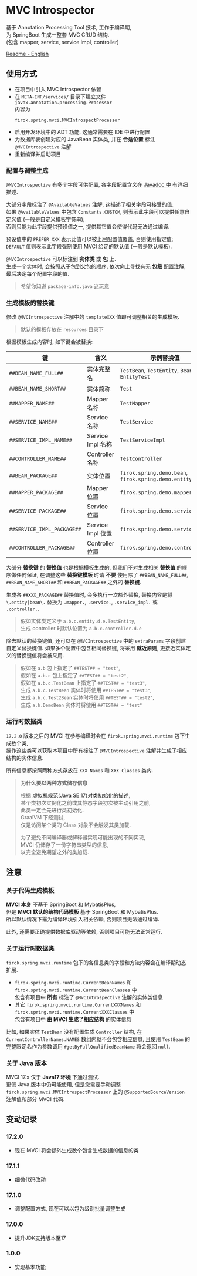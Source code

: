 # MVC Introspector

基于 Annotation Processing Tool 技术, 工作于编译期,  
为 SpringBoot 生成一整套 MVC CRUD 结构.  
(包含 mapper, service, service impl, controller)

[Readme - English](readme-en.md)

## 使用方式

* 在项目中引入 MVC Introspector 依赖
* 在 `META-INF/services/` 目录下建立文件 `javax.annotation.processing.Processor`  
  内容为
  ```text
  firok.spring.mvci.MVCIntrospectProcessor
  ```
* 启用开发环境中的 ADT 功能, 这通常需要在 IDE 中进行配置
* 为数据库表创建对应的 JavaBean 实体类, 并在 **合适位置** 标注 `@MVCIntrospective` 注解
* 重新编译并启动项目

### 配置与调整生成

`@MVCIntrospective` 有多个字段可供配置, 各字段配置含义在 [Javadoc 中](/src/main/java/firok/spring/mvci/MVCIntrospective.java) 有详细描述.

大部分字段标注了 `@AvailableValues` 注解, 这描述了相关字段可接受的值.  
如果 `@AvailableValues` 中包含 `Constants.CUSTOM`, 则表示此字段可以提供任意自定义值 (一般是自定义模板字符串);  
否则只能为此字段提供预设值之一, 提供其它值会使得代码无法通过编译.

预设值中的 `PREFER_XXX` 表示此值可以被上层配置值覆盖, 否则使用指定值;  
`DEFAULT` 值则表示此字段强制使用 MVCI 给定的默认值 (一般是默认模板).

`@MVCIntrospective` 可以标注到 **实体类** 或 **包** 上.  
生成一个实体时, 会按照从子包到父包的顺序, 依次向上寻找有无 **包级** 配置注解, 最后决定每个配置字段的值.

> 希望你知道 `package-info.java` 这玩意

### 生成模板的替换键

修改 `@MVCIntrospective` 注解中的 `templateXXX` 值即可调整相关的生成模板.

> 默认的模板存放在 `resources` 目录下

根据模板生成内容时, 如下键会被替换:  

键|含义|示例替换值
-|-|-
`##BEAN_NAME_FULL##` | 实体完整名 | `TestBean`, `TestEntity`, `BeanTest`, `EntityTest`
`##BEAN_NAME_SHORT##` | 实体简称 | `Test`
`##MAPPER_NAME##` | Mapper 名称 | `TestMapper`
`##SERVICE_NAME##` | Service 名称 | `TestService`
`##SERVICE_IMPL_NAME##` | Service Impl 名称 | `TestServiceImpl`
`##CONTROLLER_NAME##` | Controller 名称 | `TestController`
`##BEAN_PACKAGE##` | 实体位置 | `firok.spring.demo.bean`, `firok.spring.demo.entity`
`##MAPPER_PACKAGE##` | Mapper 位置 | `firok.spring.demo.mapper`
`##SERVICE_PACKAGE##` | Service 位置 | `firok.spring.demo.service`
`##SERVICE_IMPL_PACKAGE##` | Service Impl 位置 | `firok.spring.demo.service.impl`
`##CONTROLLER_PACKAGE##` | Controller 位置 | `firok.spring.demo.controller`

大部分 **替换键** 的 **替换值** 也是根据模板生成的, 但我们不对生成相关 **替换值** 的顺序做任何保证, 在调整这些 **替换键模板** 时请 **不要** 使用除了 `##BEAN_NAME_FULL##`, `##BEAN_NAME_SHORT##` 和 `##BEAN_PACKAGE##` 之外的 **替换键**.

生成各 `##XXX_PACKAGE##` 替换值时, 会多执行一次额外替换, 替换内容是将 `\.entity|bean\.` 替换为 `.mapper.`, `.service.`, `.service_impl.` 或 `.controller.`.

> 假如实体类定义于 `a.b.c.entity.d.e.TestEntity`,  
> 生成 controller 时默认位置为 `a.b.c.controller.d.e`

除去默认的替换键值, 还可以在 `@MVCIntrospective` 中的 `extraParams` 字段创建自定义替换键值. 如果多个配置中包含相同替换键, 将采用 **就近原则**, 更接近实体定义的替换键值将会被采用.

> 假如在 `a.b` 包上指定了 `##TEST## = "test"`,  
> 假如在 `a.b.c` 包上指定了 `##TEST## = "test2"`,  
> 假如在 `a.b.c.TestBean` 上指定了 `##TEST## = "test3"`,  
> 生成 `a.b.c.TestBean` 实体时将使用 `##TEST## = "test3"`,  
> 生成 `a.b.c.Test2Bean` 实体时将使用 `##TEST## = "test2"`,  
> 生成 `a.b.DemoBean` 实体时将使用 `##TEST## = "test"`

### 运行时数据类

`17.2.0` 版本之后的 MVCI 在参与编译时会在 `firok.spring.mvci.runtime` 包下生成数个类,  
操作这些类可以获取本项目中所有标注了 `@MVCIntrospective` 注解并生成了相应结构的实体信息.

所有信息都按照两种方式存放在 `XXX Names` 和 `XXX Classes` 类内.

> **为什么要以两种方式储存信息**
>
> 根据 [虚拟机规范(Java SE 17)对类初始化的描述](https://docs.oracle.com/javase/specs/jls/se17/html/jls-12.html#:~:text=12.4.1.%C2%A0-,When%20Initialization%20Occurs,-A%20class%20or),  
> 某个类初次实例化之前或其静态字段初次被主动引用之前,  
> 此类一定会先进行类初始化.  
> GraalVM 下经测试,  
> 仅是访问某个类的 Class 对象不会触发其类加载.
>
> 为了避免不同编译器或解释器实现可能出现的不同实现,  
> MVCI 仍储存了一份字符串类型的信息,  
> 以完全避免期望之外的类加载.

## 注意

### 关于代码生成模板

**MVCI 本身** 不基于 SpringBoot 和 MybatisPlus,  
但是 **MVCI 默认的结构代码模板** 基于 SpringBoot 和 MybatisPlus.    
所以默认情况下需为编译环境引入相关依赖, 否则项目无法通过编译.

此外, 还需要正确提供数据库驱动等依赖, 否则项目可能无法正常运行.

### 关于运行时数据类

`firok.spring.mvci.runtime` 包下的各信息类的字段和方法内容会在编译期动态扩展.

* `firok.spring.mvci.runtime.CurrentBeanNames` 和 `firok.spring.mvci.runtime.CurrentBeanClasses` 中  
  包含有项目中 **所有** 标注了 `@MVCIntrospective` 注解的实体类信息
* 其它 `firok.spring.mvci.runtime.CurrentXXXNames` 和 `firok.spring.mvci.runtime.CurrentXXXClasses` 中  
  包含有项目中 **由 MVCI 生成了相应结构** 的实体信息

比如, 如果实体 `TestBean` 没有配置生成 `Controller` 结构, 在 `CurrentControllerNames.NAMES` 数组内就不会包含相应信息, 且使用 `TestBean` 的完整限定名作为参数调用 `#getByFullQualifiedBeanName` 将会返回 `null`.

### 关于 Java 版本

MVCI 17.x 仅于 **Java17 环境** 下通过测试.  
更低 Java 版本中仍可能使用, 但是您需要手动调整 `firok.spring.mvci.MVCIntrospectProcessor` 上的 `@SupportedSourceVersion` 注解值和部分 MVCI 代码.

## 变动记录

### 17.2.0

* 现在 MVCI 将会额外生成数个包含生成数据的信息的类

### 17.1.1

* 细微代码改动

### 17.1.0

* 调整配置方式, 现在可以以包为级别批量调整生成

### 17.0.0

* 提升JDK支持版本至17

### 1.0.0

* 实现基本功能